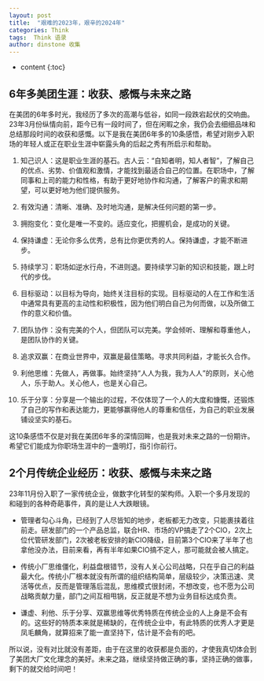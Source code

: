 ```yaml
---
layout: post
title:  "艰难的2023年，艰辛的2024年"
categories: Think
tags:  Think 语录
author: dinstone 收集
---
```


* content
{:toc}

## 6年多美团生涯：收获、感慨与未来之路

在美团的6年多时光，我经历了多次的高潮与低谷，如同一段跌宕起伏的交响曲。23年3月份纵情向前，距今已有一段时间了，但在闲暇之余，我仍会去细细品味和总结那段时间的收获和感慨。以下是我在美团6年多的10条感悟，希望对刚步入职场的年轻人或正在职业生涯中崭露头角的后起之秀有所启示和帮助。

1. 知己识人：这是职业生涯的基石。古人云：“自知者明，知人者智”，了解自己的优点、劣势、价值观和激情，才能找到最适合自己的位置。在职场中，了解同事和上司的能力和性格，有助于更好地协作和沟通，了解客户的需求和期望，可以更好地为他们提供服务。

2. 有效沟通：清晰、准确、及时地沟通，是解决任何问题的第一步。

3. 拥抱变化：变化是唯一不变的。适应变化，把握机会，是成功的关键。

4. 保持谦虚：无论你多么优秀，总有比你更优秀的人。保持谦虚，才能不断进步。

5. 持续学习：职场如逆水行舟，不进则退。要持续学习新的知识和技能，跟上时代的步伐。

6. 目标驱动：以目标为导向，始终关注目标的实现。目标驱动的人在工作和生活中通常具有更高的主动性和积极性，因为他们明白自己为何而做，以及所做工作的意义和价值。

7. 团队协作：没有完美的个人，但团队可以完美。学会倾听、理解和尊重他人，是团队协作的关键。

8. 追求双赢：在商业世界中，双赢是最佳策略。寻求共同利益，才能长久合作。

9. 利他思维：先做人，再做事。始终坚持“人人为我，我为人人”的原则，关心他人，乐于助人。关心他人，也是关心自己。

10. 乐于分享：分享是一个输出的过程，不仅体现了一个人的大度和慷慨，还锻炼了自己的写作和表达能力，更能够赢得他人的尊重和信任，为自己的职业发展铺设坚实的基石。

这10条感悟不仅是对我在美团6年多的深情回眸，也是我对未来之路的一份期许。希望它们能成为你职场生涯中的一盏明灯，指引你前行。


## 2个月传统企业经历：收获、感慨与未来之路

23年11月份入职了一家传统企业，做数字化转型的架构师。入职一个多月发现的和碰到的各种奇葩事件，真的是让人大跌眼镜。

* 管理者勾心斗角，已经到了人尽皆知的地步，老板都无力改变，只能裹挟着往前走。研发部门的一个产品总监，联合HR、市场的VP搞走了2个CIO，2次上位代管研发部门，2次被老板安排的新CIO降级，目前第3个CIO来了半年了也拿他没办法，目前来看，再有半年如果CIO搞不定人，那可能就会被人搞定。

* 传统小厂思维僵化，利益盘根错节，没有人关心公司战略，只在乎自己的利益最大化。传统小厂根本就没有所谓的组织结构简单，层级较少，决策迅速、灵活等优点，反而是管理落后混乱，思维模式很封闭，不想改变，也不愿为公司战略贡献力量，部门之间互相甩锅，反正就是不想为业务目标达成负责。

* 谦虚、利他、乐于分享、双赢思维等优秀特质在传统企业的人上身是不会有的。这些好的特质本来就是稀缺的，在传统企业中，有此特质的优秀人才更是凤毛麟角，就算招来了能一直坚持下，估计是不会有的吧。

所以说，没有对比就没有差距，由于在这里的收获都是负面的，才使我真切体会到了美团大厂文化理念的美好。未来之路，继续坚持做正确的事，坚持正确的做事，剩下的就交给时间吧！
